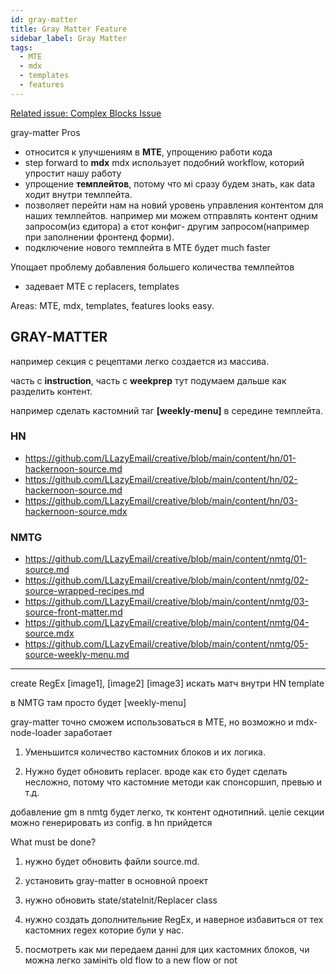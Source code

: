 ```yaml
---
id: gray-matter
title: Gray Matter Feature
sidebar_label: Gray Matter
tags:
  - MTE
  - mdx
  - templates
  - features
---
```


[Related issue: Complex Blocks Issue](https://github.com/LLazyEmail/documentation/blob/main/docs/templates/improvements/gray-matter/complex-blocks-problem.md)



gray-matter 
Pros
- относится к улучшениям в **MTE**, упрощению работи кода
- step forward to **mdx**
mdx использует подобний workflow, которий упростит нашу работу
- упрощение **темплейтов**, 
потому что мі сразу будем знать, как data ходит внутри темлпейта.
- позволяет перейти нам на новий уровень управления контентом для наших темлпейтов. 
например ми можем отправлять контент одним запросом(из єдитора) а єтот конфиг- другим запросом(например при заполнении фронтенд форми). 
- подключение нового темплейта в MTE будет much faster

Упощает проблему добавления большего количества темлпейтов
- задевает MTE c replacers, templates

Areas: MTE, mdx, templates, features looks easy.




## GRAY-MATTER


например секция с рецептами легко создается из массива.


часть с **instruction**, часть c **weekprep**
тут подумаем дальше как разделить контент.


например сделать кастомний таг **[weekly-menu]** в середине темплейта.


### HN
- https://github.com/LLazyEmail/creative/blob/main/content/hn/01-hackernoon-source.md
- https://github.com/LLazyEmail/creative/blob/main/content/hn/02-hackernoon-source.md
- https://github.com/LLazyEmail/creative/blob/main/content/hn/03-hackernoon-source.mdx

### NMTG
- https://github.com/LLazyEmail/creative/blob/main/content/nmtg/01-source.md
- https://github.com/LLazyEmail/creative/blob/main/content/nmtg/02-source-wrapped-recipes.md
- https://github.com/LLazyEmail/creative/blob/main/content/nmtg/03-source-front-matter.md
- https://github.com/LLazyEmail/creative/blob/main/content/nmtg/04-source.mdx
- https://github.com/LLazyEmail/creative/blob/main/content/nmtg/05-source-weekly-menu.md


----

create RegEx [image1], [image2] [image3] искать матч внутри HN template

в NMTG там просто будет [weekly-menu]



gray-matter точно cможем использоваться в МТЕ, но возможно и mdx-node-loader заработает



1. Уменьшится количество кастомних блоков и их логика.

2. Нужно будет обновить replacer. вроде как єто будет сделать несложно, потому что кастомние методи как спонсоршип, превью и т.д.

добавление gm в nmtg будет легко, тк контент однотипний.
целіе секции можно генерировать из config.
в hn прийдется 


What must be done?
1. нужно будет обновить файли source.md.

2. установить gray-matter в основной проект

3. нужно обновить state/stateInit/Replacer class

4. нужно создать дополнительние RegEx, и наверное избавиться от тех кастомних regex которие були у нас.

5. посмотреть как ми передаем данні для цих кастомних блоков, чи можна легко замініть old flow to a new flow or not


